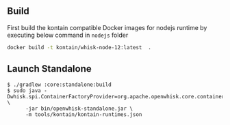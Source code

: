 ## Build

First build the kontain compatible Docker images for nodejs runtime by executing below command in `nodejs` folder

```bash
docker build -t kontain/whisk-node-12:latest  .
```

## Launch Standalone

```
$ ./gradlew :core:standalone:build
$ sudo java -Dwhisk.spi.ContainerFactoryProvider=org.apache.openwhisk.core.containerpool.kontain.KontainContainerFactoryProvider \
      -jar bin/openwhisk-standalone.jar \
      -m tools/kontain/kontain-runtimes.json
```
